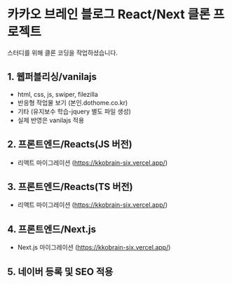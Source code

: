 # 카카오 브레인 블로그 React/Next 클론 프로젝트
스터디를 위해 클론 코딩을 작업하셨습니다.
## 1. 웹퍼블리싱/vanilajs

- html, css, js, swiper, filezilla
- 반응형 작업물 보기 (본인.dothome.co.kr)
- 기타 (유지보수 학습-jquery 별도 파일 생성)
- 실제 반영은 vanilajs 적용

## 2. 프론트엔드/Reacts(JS 버전)

- 리액트 마이그레이션 (https://kkobrain-six.vercel.app/)

## 3. 프론트엔드/Reacts(TS 버전)

- 리액트 마이그레이션 (https://kkobrain-six.vercel.app/)

## 4. 프론트엔드/Next.js

- Next.js 마이그레이션 (https://kkobrain-six.vercel.app/)

## 5. 네이버 등록 및 SEO 적용
